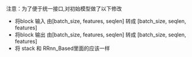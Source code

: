 注意：为了便于统一接口,对初始模型做了以下修改
+ 将block 输入 由[batch_size, features, seqlen] 转成 [batch_size, seqlen, features]
+ 将block 输出 由[batch_size, features, seqlen] 转成 [batch_size, seqlen, features]
+ 将 stack 和 RRnn_Based里面的应该一样
